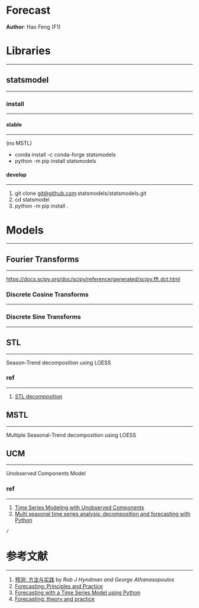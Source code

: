 Forecast
===

**Author**: Hao Feng (F1)

# Libraries
---
## statsmodel
---
### install
---
#### stable 
---
(no MSTL)
- conda install -c conda-forge statsmodels
- python -m pip install statsmodels
#### develop
---
1. git clone git@github.com:statsmodels/statsmodels.git
2. cd statsmodel
3. python -m pip install .
# Models
---
## Fourier Transforms
---
https://docs.scipy.org/doc/scipy/reference/generated/scipy.fft.dct.html
### Discrete Cosine Transforms
---
### Discrete Sine Transforms
---
## STL
---
Season-Trend decomposition using LOESS
### ref
---
1. [STL decomposition](https://otexts.com/fpp2/stl.html)

## MSTL
---
Multiple Seasonal-Trend decomposition using LOESS
## UCM
---
Unobserved Components Model
### ref
---
1. [Time Series Modeling with Unobserved Components](https://forecasters.org/wp-content/uploads/gravity_forms/7-621289a708af3e7af65a7cd487aee6eb/2016/07/Selukar_Rajesh_ISF2016.pdf)
2. [Multi seasonal time series analysis: decomposition and forecasting with Python](https://medium.com/analytics-vidhya/multi-seasonal-time-series-analysis-decomposition-and-forecasting-with-python-609409570007)
```ActivityHistory
/
```
# 参考文献
---
1.  [预测: 方法与实践](https://otexts.com/fppcn/) by _Rob J Hyndman and George Athanasopoulos_
2. [Forecasting: Principles and Practice](https://otexts.com/fpp3/)
3. [Forecasting with a Time Series Model using Python](https://www.bounteous.com/insights/2020/09/15/forecasting-time-series-model-using-python-part-one/)
4. [Forecasting: theory and practice](file:///Users/fengh/Work/home1/feng/REFERENCES/PDF/IJF_11_001.pdf)